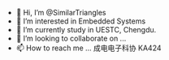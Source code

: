 - 👋 Hi, I’m @SimilarTriangles
- 👀 I’m interested in Embedded Systems
- 🌱 I’m currently study in UESTC, Chengdu.
- 💞️ I’m looking to collaborate on ...
- 📫 How to reach me ... 成电电子科协 KA424

<!---
Speike-Zehao/Speike-Zehao is a ✨ special ✨ repository because its `README.md` (this file) appears on your GitHub profile.
You can click the Preview link to take a look at your changes.
--->
